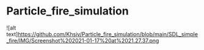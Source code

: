 # Particle_fire_simulation
![alt text]https://github.com/Khsiv/Particle_fire_simulation/blob/main/SDL_simple_fire/IMG/Screenshot%202021-01-17%20at%2021.27.37.png
